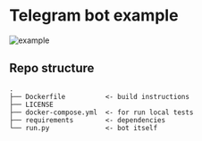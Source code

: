 # Telegram bot example

![example](https://www.dropbox.com/s/ems5r5fzmadd42h/Screenshot%202019-06-07%2001.49.53.png?dl=0)

## Repo structure
```
.
├── Dockerfile          <- build instructions
├── LICENSE
├── docker-compose.yml  <- for run local tests
├── requirements        <- dependencies
└── run.py              <- bot itself
```